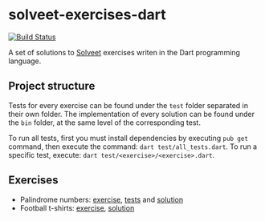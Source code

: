 # solveet-exercises-dart

[![Build Status](https://travis-ci.org/rchavarria/solveet-exercises-dart.svg?branch=master)](https://travis-ci.org/rchavarria/solveet-exercises-dart)

A set of solutions to [Solveet] exercises writen in the Dart programming language.

## Project structure

Tests for every exercise can be found under the `test` folder separated in their
own folder. The implementation of every solution can be found under the `bin`
folder, at the same level of the corresponding test.

To run all tests, first you must install dependencies by executing `pub get`
command, then execute the command: `dart test/all_tests.dart`. To run a
specific test, execute: `dart test/<exercise>/<exercise>.dart`.

## Exercises

- Palindrome numbers:
[exercise](http://www.solveet.com/exercises/Numero-capicua-con-recursividad-en-cualquier-lenguaje/357),
[tests](test/palindrome-numbers) and
[solution](bin/palindrome-numbers)
- Football t-shirts:
[exercise](http://www.solveet.com/exercises/Camisetas-de-futbol-con-recursividad-en-cualquier-lenguaje/356),
[solution](test/football-tshirts)

## 

[Solveet]: http://solveet.com

